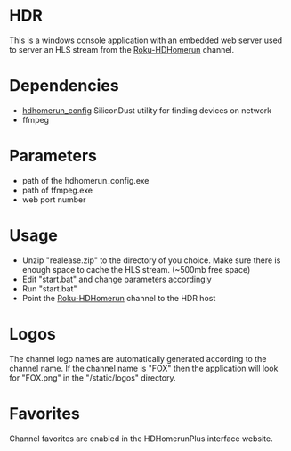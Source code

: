 HDR
===

This is a windows console application with an embedded web server used to server an HLS stream from the <a href="https://github.com/computmaxer/roku-hdhomerun">Roku-HDHomerun</a> channel. 

Dependencies
===
<ul>
<li>
<a href="http://www.silicondust.com/support/hdhomerun/downloads/">hdhomerun_config</a> SiliconDust utility for finding devices on network</li>
<li>ffmpeg</li>
</ul>

Parameters
===
<ul>
<li>path of the hdhomerun_config.exe</li>
<li>path of ffmpeg.exe</li>
<li>web port number</li>
</ul>


Usage
===
<ul>
<li>Unzip "realease.zip" to the directory of you choice. Make sure there is enough space to cache the HLS stream. (~500mb free space)</li>
<li>Edit "start.bat" and change parameters accordingly</li>
<li>Run "start.bat"</li>
<li>Point the <a href="https://github.com/computmaxer/roku-hdhomerun">Roku-HDHomerun</a> channel to the HDR host</li>
</ul>

Logos
===
The channel logo names are automatically generated according to the channel name. If the channel name is "FOX" then the application will look for "FOX.png" in the "/static/logos" directory.

Favorites
===
Channel favorites are enabled in the HDHomerunPlus interface website.





